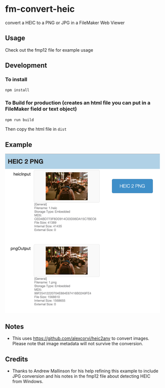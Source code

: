 # fm-convert-heic

convert a HEIC to a PNG or JPG in a FileMaker Web Viewer

## Usage

Check out the fmp12 file for example usage

## Development

### To install

```bash
npm install
```

### To Build for production (creates an html file you can put in a FileMaker field or text object)

```bash
npm run build
```

Then copy the html file in `dist`

## Example

![fmp file](./readme-image.png)

## Notes

- This uses <https://github.com/alexcorvi/heic2any> to convert images. Please note that image metadata will not survive the conversion.

## Credits

- Thanks to Andrew Mallinson for his help refining this example to include JPG conversion and his notes in the fmp12 file about detecting HEIC from Windows.
